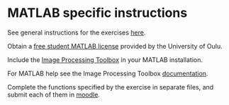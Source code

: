 # MATLAB specific instructions

See general instructions for the exercises [here](../README.md).

Obtain a [free student MATLAB license](https://se.mathworks.com/academia/tah-portal/university-of-oulu-873976.html) provided by the University of Oulu.

Include the [Image Processing Toolbox](https://se.mathworks.com/products/image.html) in your MATLAB installation.

For MATLAB help see the Image Processing Toolbox [documentation](https://se.mathworks.com/help/images/).

Complete the functions specified by the exercise in separate files, and submit each of them in [moodle](https://moodle.oulu.fi/course/view.php?id=4366&section=3).
